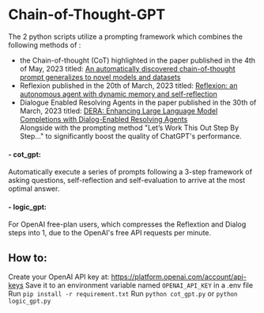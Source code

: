 # Chain-of-Thought-GPT

The 2 python scripts utilize a prompting framework which combines the following methods of :  
- the Chain-of-thought (CoT) highlighted in the paper published in the 4th of May, 2023 titled: [An automatically discovered chain-of-thought prompt generalizes to novel models and datasets](https://arxiv.org/abs/2305.02897)
- Reflexion published in the 20th of March, 2023 titled: [Reflexion: an autonomous agent with dynamic memory and self-reflection](https://arxiv.org/abs/2303.11366)
- Dialogue Enabled Resolving Agents in the paper published in the 30th of March, 2023 titled: [DERA: Enhancing Large Language Model Completions with Dialog-Enabled Resolving Agents](https://arxiv.org/abs/2303.17071)  
Alongside with the prompting method "Let’s Work This Out Step By Step..." to significantly boost the quality of ChatGPT's performance.

#### - cot_gpt:
Automatically execute a series of prompts following a 3-step framework of asking questions, self-reflection and self-evaluation to arrive at the most optimal answer.

#### - logic_gpt:   
For OpenAI free-plan users, which compresses the Reflextion and Dialog steps into 1, due to the OpenAI's free API requests per minute.
 

## How to:
Create your OpenAI API key at: https://platform.openai.com/account/api-keys
Save it to an environment variable named `OPENAI_API_KEY` in a .env file   
Run `pip install -r requirement.txt`
Run `python cot_gpt.py` or `python logic_gpt.py` 
